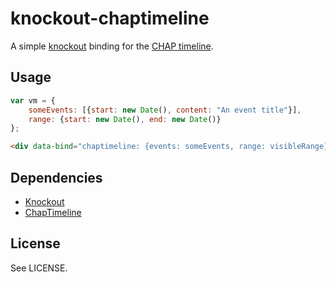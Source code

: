 knockout-chaptimeline
=====================

A simple [knockout](http://knockoutjs.com/) binding for the [CHAP timeline](http://chap.almende.com/visualization/timeline/).

Usage
-----

```js
var vm = {
	someEvents: [{start: new Date(), content: "An event title"}],
	range: {start: new Date(), end: new Date()}
};
```

```html
<div data-bind="chaptimeline: {events: someEvents, range: visibleRange}"></div>
```

Dependencies
------------

- [Knockout](http://knockoutjs.com/)
- [ChapTimeline](http://chap.almende.com/visualization/timeline/)

License
-------

See LICENSE.